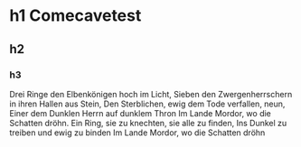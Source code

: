#  h1 Comecavetest
## h2
### h3
Drei Ringe den Elbenkönigen hoch im Licht,
Sieben den Zwergenherrschern in ihren Hallen aus Stein,
Den Sterblichen, ewig dem Tode verfallen, neun,
Einer dem Dunklen Herrn auf dunklem Thron
Im Lande Mordor, wo die Schatten dröhn.
Ein Ring, sie zu knechten, sie alle zu finden,
Ins Dunkel zu treiben und ewig zu binden
Im Lande Mordor, wo die Schatten dröhn
